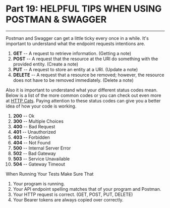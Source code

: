 # Part 19: HELPFUL TIPS WHEN USING POSTMAN & SWAGGER
---

Postman and Swagger can get a little ticky every once in a while.  It's important to understand what the endpoint requests intentions are.

1. **GET** -- A request to retrieve information. (Getting a note)
2. **POST** -- A request that the resource at the URI do something with the provided entity. (Create a note)
3. **PUT** -- A request to store an entity at a URI. (Update a note)
4. **DELETE** -- A request that a resource be removed; however, the resource does not have to be removed immediately. (Delete a note)

Also it is important to understand what your different status codes mean.  Below is a list of the more common codes or you can check out even more at [HTTP Cats](https://http.cat/).  Paying attention to these status codes can give you a better idea of how your code is working.  

1. **200** -- Ok
2. **300** -- Multiple Choices
3. **400** -- Bad Request 
4. **401** -- Unauthorized
5. **403** -- Forbidden
6. **404** -- Not Found
7. **500** -- Internal Server Error
8. **502** -- Bad Gateway
9. **503** -- Service Unavailable
10. **504** -- Gateway Timeout

When Running Your Tests Make Sure That 
1. Your program is running.
2. Your API endpoint spelling matches that of your program and Postman.
3. Your HTTP request is correct. (GET, POST, PUT, DELETE)
4. Your Bearer tokens are always copied over correctly.



